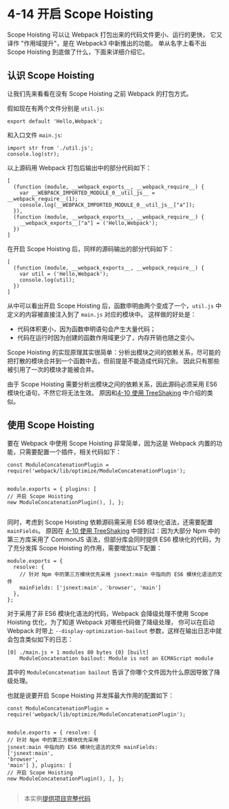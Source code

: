 <h1 id="4-14-开启-scope-hoisting">4-14 开启 Scope Hoisting</h1>
<p>Scope Hoisting 可以让 Webpack 打包出来的代码文件更小、运行的更快，
它又译作 &quot;作用域提升&quot;，是在 Webpack3 中新推出的功能。
单从名字上看不出 Scope Hoisting 到底做了什么，下面来详细介绍它。</p>
<h2 id="认识-scope-hoisting">认识 Scope Hoisting</h2>
<p>让我们先来看看在没有 Scope Hoisting 之前 Webpack 的打包方式。</p>
<p>假如现在有两个文件分别是 <code>util.js</code>:</p>
<pre><code class="lang-js"><span class="hljs-keyword">export</span> <span class="hljs-keyword">default</span> <span class="hljs-string">&apos;Hello,Webpack&apos;</span>;
</code></pre>
<p>和入口文件 <code>main.js</code>:</p>
<pre><code class="lang-js"><span class="hljs-keyword">import</span> str <span class="hljs-keyword">from</span> <span class="hljs-string">&apos;./util.js&apos;</span>;
<span class="hljs-built_in">console</span>.log(str);
</code></pre>
<p>以上源码用 Webpack 打包后输出中的部分代码如下：</p>
<pre><code class="lang-js">[
  (<span class="hljs-function"><span class="hljs-keyword">function</span> (<span class="hljs-params">module, __webpack_exports__, __webpack_require__</span>) </span>{
    <span class="hljs-keyword">var</span> __WEBPACK_IMPORTED_MODULE_0__util_js__ = __webpack_require__(<span class="hljs-number">1</span>);
    <span class="hljs-built_in">console</span>.log(__WEBPACK_IMPORTED_MODULE_0__util_js__[<span class="hljs-string">&quot;a&quot;</span>]);
  }),
  (<span class="hljs-function"><span class="hljs-keyword">function</span> (<span class="hljs-params">module, __webpack_exports__, __webpack_require__</span>) </span>{
    __webpack_exports__[<span class="hljs-string">&quot;a&quot;</span>] = (<span class="hljs-string">&apos;Hello,Webpack&apos;</span>);
  })
]
</code></pre>
<p>在开启 Scope Hoisting 后，同样的源码输出的部分代码如下：</p>
<pre><code class="lang-js">[
  (<span class="hljs-function"><span class="hljs-keyword">function</span> (<span class="hljs-params">module, __webpack_exports__, __webpack_require__</span>) </span>{
    <span class="hljs-keyword">var</span> util = (<span class="hljs-string">&apos;Hello,Webpack&apos;</span>);
    <span class="hljs-built_in">console</span>.log(util);
  })
]
</code></pre>
<p>从中可以看出开启 Scope Hoisting 后，函数申明由两个变成了一个，<code>util.js</code> 中定义的内容被直接注入到了 <code>main.js</code> 对应的模块中。
这样做的好处是：</p>
<ul>
<li>代码体积更小，因为函数申明语句会产生大量代码；</li>
<li>代码在运行时因为创建的函数作用域更少了，内存开销也随之变小。</li>
</ul>
<p>Scope Hoisting 的实现原理其实很简单：分析出模块之间的依赖关系，尽可能的把打散的模块合并到一个函数中去，但前提是不能造成代码冗余。
因此只有那些被引用了一次的模块才能被合并。</p>
<p>由于 Scope Hoisting 需要分析出模块之间的依赖关系，因此源码必须采用 ES6 模块化语句，不然它将无法生效。
原因和<a href="4-10使用TreeShaking.html">4-10 使用 TreeShaking</a> 中介绍的类似。</p>
<h2 id="使用-scope-hoisting">使用 Scope Hoisting</h2>
<p>要在 Webpack 中使用 Scope Hoisting 非常简单，因为这是 Webpack 内置的功能，只需要配置一个插件，相关代码如下：</p>
<pre><code class="lang-js"><span class="hljs-keyword">const</span> ModuleConcatenationPlugin = <span class="hljs-built_in">require</span>(<span class="hljs-string">&apos;webpack/lib/optimize/ModuleConcatenationPlugin&apos;</span>);

<span class="hljs-built_in">module</span>.exports = {
  plugins: [
    <span class="hljs-comment">// 开启 Scope Hoisting</span>
    <span class="hljs-keyword">new</span> ModuleConcatenationPlugin(),
  ],
};
</code></pre>
<p>同时，考虑到 Scope Hoisting 依赖源码需采用 ES6 模块化语法，还需要配置 <code>mainFields</code>。
原因在 <a href="4-10使用TreeShaking.html">4-10 使用 TreeShaking</a> 中提到过：因为大部分 Npm 中的第三方库采用了 CommonJS 语法，但部分库会同时提供 ES6 模块化的代码，为了充分发挥
Scope Hoisting 的作用，需要增加以下配置：</p>
<pre><code class="lang-js"><span class="hljs-built_in">module</span>.exports = {
  resolve: {
    <span class="hljs-comment">// 针对 Npm 中的第三方模块优先采用 jsnext:main 中指向的 ES6 模块化语法的文件</span>
    mainFields: [<span class="hljs-string">&apos;jsnext:main&apos;</span>, <span class="hljs-string">&apos;browser&apos;</span>, <span class="hljs-string">&apos;main&apos;</span>]
  },
};
</code></pre>
<p>对于采用了非 ES6 模块化语法的代码，Webpack 会降级处理不使用 Scope Hoisting 优化，为了知道 Webpack 对哪些代码做了降级处理，
你可以在启动 Webpack 时带上 <code>--display-optimization-bailout</code> 参数，这样在输出日志中就会包含类似如下的日志：</p>
<pre><code>[0] ./main.js + 1 modules 80 bytes {0} [built]
    ModuleConcatenation bailout: Module is not an ECMAScript module
</code></pre><p>其中的 <code>ModuleConcatenation bailout</code> 告诉了你哪个文件因为什么原因导致了降级处理。</p>
<p>也就是说要开启 Scope Hoisting 并发挥最大作用的配置如下：</p>
<pre><code class="lang-js"><span class="hljs-keyword">const</span> ModuleConcatenationPlugin = <span class="hljs-built_in">require</span>(<span class="hljs-string">&apos;webpack/lib/optimize/ModuleConcatenationPlugin&apos;</span>);

<span class="hljs-built_in">module</span>.exports = {
  resolve: {
    <span class="hljs-comment">// 针对 Npm 中的第三方模块优先采用 jsnext:main 中指向的 ES6 模块化语法的文件</span>
    mainFields: [<span class="hljs-string">&apos;jsnext:main&apos;</span>, <span class="hljs-string">&apos;browser&apos;</span>, <span class="hljs-string">&apos;main&apos;</span>]
  },
  plugins: [
    <span class="hljs-comment">// 开启 Scope Hoisting</span>
    <span class="hljs-keyword">new</span> ModuleConcatenationPlugin(),
  ],
};
</code></pre>
<blockquote>
<p>本实例<a href="http://webpack.wuhaolin.cn/4-14开启ScopeHoisting.zip" target="_blank">提供项目完整代码</a></p>
</blockquote>

                                
                                